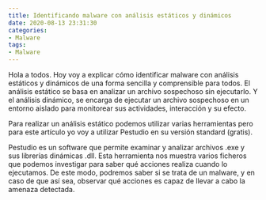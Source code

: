 ```yaml
---
title: Identificando malware con análisis estáticos y dinámicos
date: 2020-08-13 23:31:30
categories: 
- Malware
tags:
- Malware
---
```


Hola a todos. Hoy voy a explicar cómo identificar malware con análisis estáticos y dinámicos de una forma sencilla y comprensible para todos. El análisis estático se basa en analizar un archivo sospechoso sin ejecutarlo. Y el análisis dinámico, se encarga de ejecutar un archivo sospechoso en un entorno aislado para monitorear sus actividades, interacción y su efecto.

Para realizar un análisis estático podemos utilizar varias herramientas pero para este artículo yo voy a utilizar Pestudio en su versión standard (gratis).

Pestudio es un software que permite examinar y analizar archivos .exe y sus librerías dinámicas .dll. Esta herramienta nos muestra varios ficheros que podemos investigar para saber qué acciones realiza cuando lo ejecutamos. De este modo, podremos saber si se trata de un malware, y en caso de que así sea, observar qué acciones es capaz de llevar a cabo la amenaza detectada.
